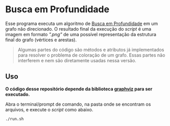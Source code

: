 # Busca em Profundidade

Esse programa executa um algoritmo de [Busca em Profundidade](https://pt.wikipedia.org/wiki/Busca_em_profundidade) em um grafo não direcionado. O resultado final da execução do *script* é uma imagem em formato *".png"* de uma possível representação da estrutura final do grafo (vértices e arestas).

> Algumas partes do código são métodos e atributos já implementados para resolver o problema de coloração de um grafo. Essas partes não interferem e nem são diretamente usadas nessa versão.

## Uso

**O código desse repositório depende da biblioteca [graphviz](https://www.graphviz.org) para ser executado.**

Abra o terminal/prompt de comando, na pasta onde se encontram os arquivos, e execute o *script* como abaixo.

```bash
./run.sh 
```